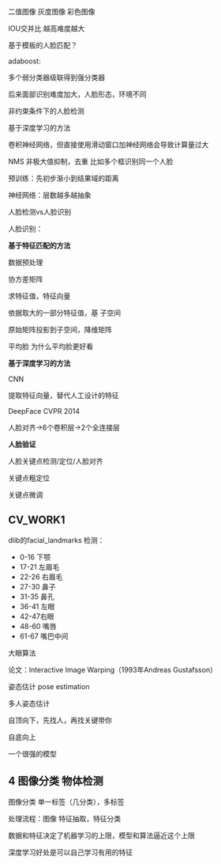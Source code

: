 二值图像 灰度图像 彩色图像



IOU交并比 越高难度越大



 基于模板的人脸匹配？





adaboost:

多个弱分类器级联得到强分类器



后来面部识别难度加大，人脸形态，环境不同

非约束条件下的人脸检测



基于深度学习的方法

卷积神经网络，但直接使用滑动窗口加神经网络会导致计算量过大







NMS 非极大值抑制，去重 比如多个框识别同一个人脸



预训练：先初步渐小到结果域的距离



神经网络：层数越多越抽象





人脸检测vs人脸识别

人脸识别：

**基于特征匹配的方法**

数据预处理

协方差矩阵

求特征值，特征向量

依据取大的一部分特征值，基 子空间

原始矩阵投影到子空间，降维矩阵





平均脸 为什么平均脸更好看



**基于深度学习的方法**

CNN

提取特征向量，替代人工设计的特征

DeepFace CVPR 2014



人脸对齐->6个卷积层->2个全连接层





**人脸验证**



人脸关键点检测/定位/人脸对齐





关键点粗定位

关键点微调







## CV_WORK1

dlib的facial_landmarks 检测：

- 0-16 下颚
- 17-21 左眉毛
- 22-26 右眉毛
- 27-30 鼻子
- 31-35 鼻孔
- 36-41 左眼
- 42-47右眼
- 48-60 嘴唇
- 61-67 嘴巴中间



大眼算法

论文：Interactive Image Warping（1993年Andreas Gustafsson）







姿态估计 pose estimation



多人姿态估计

自顶向下，先找人，再找关键带你

自底向上



一个很强的模型





## 4 图像分类 物体检测

图像分类 单一标签（几分类），多标签





处理流程：图像 特征抽取，特征分类

数据和特征决定了机器学习的上限，模型和算法逼近这个上限



深度学习好处是可以自己学习有用的特征
